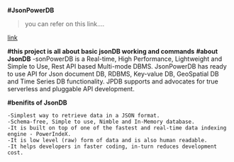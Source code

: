 **#JsonPowerDB**
>you can refer on this link....

[link](https://login2explore.com/jpdb/docs.html)

**#this project is all about basic jsonDB working and commands**
**#about JsonDB**
-sonPowerDB is a Real-time, High Performance, Lightweight and Simple to Use, Rest API based Multi-mode DBMS. JsonPowerDB has ready to use API for Json document DB, RDBMS, Key-value DB, GeoSpatial DB and Time Series DB functionality. JPDB supports and advocates for true serverless and pluggable API development.

**#benifits of JsonDB**

    -Simplest way to retrieve data in a JSON format.
    -Schema-free, Simple to use, Nimble and In-Memory database.
    -It is built on top of one of the fastest and real-time data indexing engine - PowerIndeX.
    -It is low level (raw) form of data and is also human readable.
    -It helps developers in faster coding, in-turn reduces development cost.

